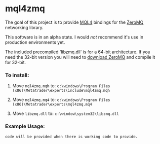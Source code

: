 # mql4zmq

The goal of this project is to provide [MQL4](http://docs.mql4.com/ "MQL4 documentation homepage.") bindings for the [ZeroMQ](http://zeromq.org/ "ZeroMQ homepage.") networking library. 

This software is in an alpha state. I would <i>not</i> recommend it's use in production environments yet.

The included precompiled 'libzmq.dll' is for a 64-bit architecture. If you need the 32-bit version you will need to [download ZeroMQ](http://www.zeromq.org/intro:get-the-software "ZeroMQ download page.") and compile it for 32-bit.

### To install:

1. Move `mql4zmq.mqh` to: `c:\windows\Program Files (x86)\Metatrader\experts\include\mql4zmq.mqh`

2. Move `mql4zmq.mq4` to: `c:\windows\Program Files (x86)\Metatrader\experts\mql4zmq.mq4`

3. Move `libzmq.dll`  to: `c:\window\system32\libzmq.dll`

### Example Usage:

`code will be provided when there is working code to provide.`